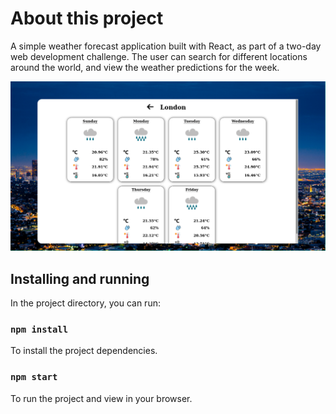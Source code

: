 # About this project

A simple weather forecast application built with React, as part of a two-day web development challenge.
The user can search for different locations around the world, and view the weather predictions for the week.

![image](public/app-screenshot.png)

## Installing and running

In the project directory, you can run:

### `npm install`

To install the project dependencies.

### `npm start`

To run the project and view in your browser.

